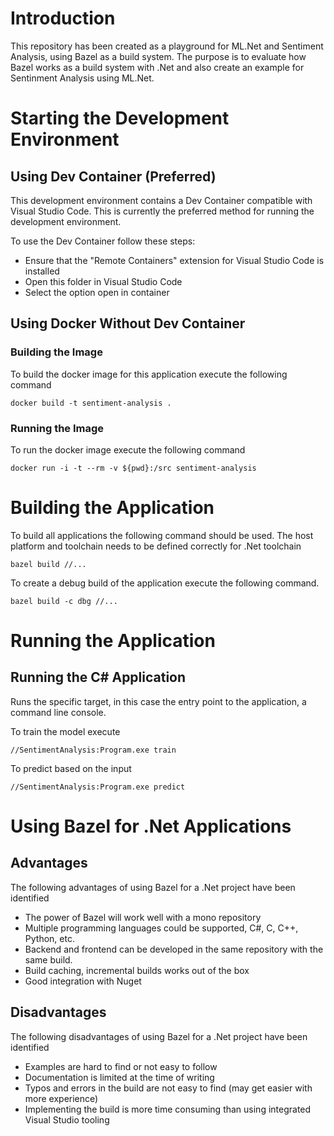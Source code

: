 # Introduction

This repository has been created as a playground for ML.Net and Sentiment Analysis, using Bazel as a build system. The purpose is to evaluate how Bazel works as a build system with .Net and also create an example for Sentinment Analysis using ML.Net.

# Starting the Development Environment

## Using Dev Container (Preferred)

This development environment contains a Dev Container compatible with Visual Studio Code. This is currently the preferred method for running the development environment.

To use the Dev Container follow these steps:

- Ensure that the "Remote Containers" extension for Visual Studio Code is installed
- Open this folder in Visual Studio Code
- Select the option open in container

## Using Docker Without Dev Container

### Building the Image

To build the docker image for this application execute the following command

`docker build -t sentiment-analysis .`

### Running the Image

To run the docker image execute the following command

`docker run -i -t --rm -v ${pwd}:/src sentiment-analysis`

# Building the Application

To build all applications the following command should be used.
The host platform and toolchain needs to be defined correctly for .Net toolchain

`bazel build //...`

To create a debug build of the application execute the following command.

`bazel build -c dbg //...`

# Running the Application

## Running the C# Application

Runs the specific target, in this case the entry point to the application, a command line console.

To train the model execute

`//SentimentAnalysis:Program.exe train`

To predict based on the input

`//SentimentAnalysis:Program.exe predict`

# Using Bazel for .Net Applications

## Advantages

The following advantages of using Bazel for a .Net project have been identified

- The power of Bazel will work well with a mono repository
- Multiple programming languages could be supported, C#, C, C++, Python, etc.
- Backend and frontend can be developed in the same repository with the same build.
- Build caching, incremental builds works out of the box
- Good integration with Nuget

## Disadvantages

The following disadvantages of using Bazel for a .Net project have been identified

- Examples are hard to find or not easy to follow
- Documentation is limited at the time of writing
- Typos and errors in the build are not easy to find (may get easier with more experience)
- Implementing the build is more time consuming than using integrated Visual Studio tooling

